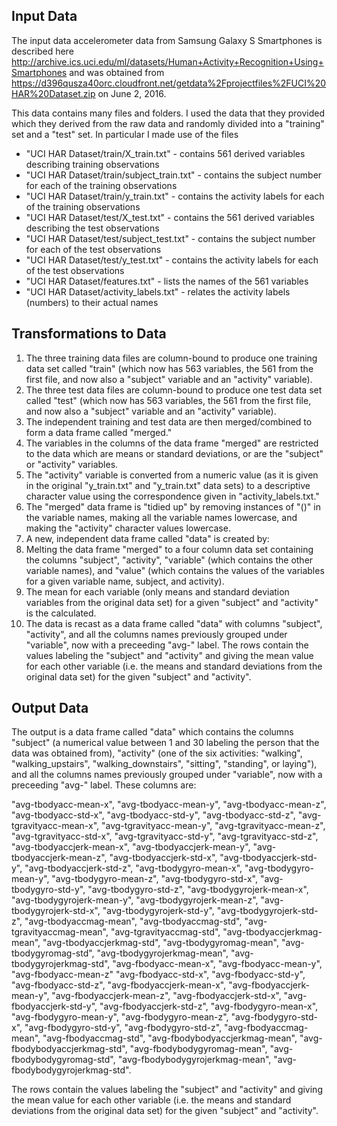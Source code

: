 ## Input Data
The input data accelerometer data from Samsung Galaxy S Smartphones is described here http://archive.ics.uci.edu/ml/datasets/Human+Activity+Recognition+Using+Smartphones and was obtained from https://d396qusza40orc.cloudfront.net/getdata%2Fprojectfiles%2FUCI%20HAR%20Dataset.zip on June 2, 2016.

This data contains many files and folders.  I used the data that they provided which they derived from the raw data and randomly divided into a "training" set and a "test" set.  In particular I made use of the files

* "UCI HAR Dataset/train/X_train.txt" - contains 561 derived variables describing training observations
* "UCI HAR Dataset/train/subject_train.txt" - contains the subject number for each of the training observations
* "UCI HAR Dataset/train/y_train.txt" - contains the activity labels for each of the training observations
* "UCI HAR Dataset/test/X_test.txt" - contains the 561 derived variables describing the test observations
* "UCI HAR Dataset/test/subject_test.txt" - contains the subject number for each of the test observations
* "UCI HAR Dataset/test/y_test.txt" - contains the activity labels for each of the test observations
* "UCI HAR Dataset/features.txt" - lists the names of the 561 variables
* "UCI HAR Dataset/activity_labels.txt" - relates the activity labels (numbers) to their actual names

## Transformations to Data

1. The three training data files are column-bound to produce one training data set called "train" (which now has 563 variables, the 561 from the first file, and now also a "subject" variable and an "activity" variable).
2. The three test data files are column-bound to produce one test data set called "test" (which now has 563 variables, the 561 from the first file, and now also a "subject" variable and an "activity" variable).
3. The independent training and test data are then merged/combined to form a data frame called "merged."
4. The variables in the columns of the data frame "merged" are restricted to the data which are means or standard deviations, or are the "subject" or "activity" variables.
5. The "activity" variable is converted from a numeric value (as it is given in the original "y_train.txt" and "y_train.txt" data sets) to a descriptive character value using the correspondence given in "activity_labels.txt."
6. The "merged" data frame is "tidied up" by removing instances of "()" in the variable names, making all the variable names lowercase, and making the "activity" character values lowercase.
7. A new, independent data frame called "data" is created by:
  1. Melting the data frame "merged" to a four column data set containing the columns "subject", "activity", "variable" (which contains the other variable names), and "value" (which contains the values of the variables for a given variable name, subject, and activity).
  2. The mean for each variable (only means and standard deviation variables from the original data set) for a given "subject" and "activity" is the calculated.
  3. The data is recast as a data frame called "data" with columns "subject", "activity", and all the columns names previously grouped under "variable", now with a preceeding "avg-" label.  The rows contain the values labeling the "subject" and "activity" and giving the mean value for each other variable (i.e. the means and standard deviations from the original data set) for the given "subject" and "activity".

## Output Data

The output is a data frame called "data" which contains the columns "subject" (a numerical value between 1 and 30 labeling the person that the data was obtained from), "activity" (one of the six activities: "walking", "walking_upstairs", "walking_downstairs", "sitting", "standing", or laying"), and all the columns names previously grouped under "variable", now with a preceeding "avg-" label.  These columns are:

"avg-tbodyacc-mean-x", "avg-tbodyacc-mean-y", "avg-tbodyacc-mean-z",
"avg-tbodyacc-std-x", "avg-tbodyacc-std-y", "avg-tbodyacc-std-z", 
"avg-tgravityacc-mean-x", "avg-tgravityacc-mean-y", "avg-tgravityacc-mean-z",
"avg-tgravityacc-std-x", "avg-tgravityacc-std-y", "avg-tgravityacc-std-z", 
"avg-tbodyaccjerk-mean-x", "avg-tbodyaccjerk-mean-y", "avg-tbodyaccjerk-mean-z",
"avg-tbodyaccjerk-std-x", "avg-tbodyaccjerk-std-y", "avg-tbodyaccjerk-std-z",
"avg-tbodygyro-mean-x", "avg-tbodygyro-mean-y", "avg-tbodygyro-mean-z",
"avg-tbodygyro-std-x", "avg-tbodygyro-std-y", "avg-tbodygyro-std-z",
"avg-tbodygyrojerk-mean-x", "avg-tbodygyrojerk-mean-y", "avg-tbodygyrojerk-mean-z",
"avg-tbodygyrojerk-std-x", "avg-tbodygyrojerk-std-y", "avg-tbodygyrojerk-std-z",
"avg-tbodyaccmag-mean", "avg-tbodyaccmag-std", 
"avg-tgravityaccmag-mean", "avg-tgravityaccmag-std",
"avg-tbodyaccjerkmag-mean", "avg-tbodyaccjerkmag-std",
"avg-tbodygyromag-mean", "avg-tbodygyromag-std",
"avg-tbodygyrojerkmag-mean", "avg-tbodygyrojerkmag-std",
"avg-fbodyacc-mean-x", "avg-fbodyacc-mean-y", "avg-fbodyacc-mean-z"
"avg-fbodyacc-std-x", "avg-fbodyacc-std-y", "avg-fbodyacc-std-z",
"avg-fbodyaccjerk-mean-x", "avg-fbodyaccjerk-mean-y", "avg-fbodyaccjerk-mean-z",
"avg-fbodyaccjerk-std-x", "avg-fbodyaccjerk-std-y", "avg-fbodyaccjerk-std-z",
"avg-fbodygyro-mean-x", "avg-fbodygyro-mean-y", "avg-fbodygyro-mean-z",
"avg-fbodygyro-std-x", "avg-fbodygyro-std-y", "avg-fbodygyro-std-z",
"avg-fbodyaccmag-mean", "avg-fbodyaccmag-std",
"avg-fbodybodyaccjerkmag-mean", "avg-fbodybodyaccjerkmag-std",
"avg-fbodybodygyromag-mean", "avg-fbodybodygyromag-std",
"avg-fbodybodygyrojerkmag-mean", "avg-fbodybodygyrojerkmag-std".

The rows contain the values labeling the "subject" and "activity" and giving the mean value for each other variable (i.e. the means and standard deviations from the original data set) for the given "subject" and "activity".
